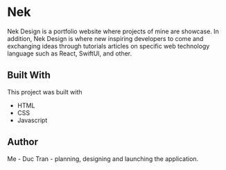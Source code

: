 # Nek
Nek Design is a portfolio website where projects of mine are showcase. In addition, Nek Design is where new inspiring developers to come and exchanging ideas through tutorials articles on specific web technology language such as React, SwiftUI, and other.

## Built With
This project was built with
* HTML
* CSS
* Javascript

## Author 
Me - Duc Tran - planning, designing and launching the application.